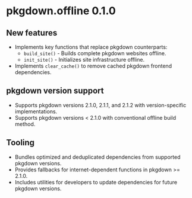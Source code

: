 # pkgdown.offline 0.1.0

## New features

- Implements key functions that replace pkgdown counterparts:
  - `build_site()` - Builds complete pkgdown websites offline.
  - `init_site()` - Initializes site infrastructure offline.
- Implements `clear_cache()` to remove cached pkgdown frontend dependencies.

## pkgdown version support

- Supports pkgdown versions 2.1.0, 2.1.1, and 2.1.2 with version-specific implementations.
- Supports pkgdown versions < 2.1.0 with conventional offline build method.

## Tooling

- Bundles optimized and deduplicated dependencies from supported pkgdown versions.
- Provides fallbacks for internet-dependent functions in pkgdown >= 2.1.0.
- Includes utilities for developers to update dependencies for future pkgdown versions.
